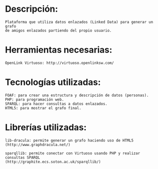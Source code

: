 Descripción:
============

	Plataforma que utiliza datos enlazados (Linked Data) para generar un grafo 
	de amigos enlazados partiendo del propio usuario.

Herramientas necesarias:
========================
	
	OpenLink Virtuoso: http://virtuoso.openlinksw.com/

Tecnologías utilizadas:
=======================

	FOAF: para crear una estructura y descripción de datos (personas).
	PHP: para programación web.
	SPARQL: para hacer consultas a datos enlazados.
	HTML5: para mostrar el grafo final.

Librerías utilizadas:
=====================

	lib-dracula: permite generar un grafo haciendo uso de HTML5 
	(http://www.graphdracula.net/)

	sparqllib: permite conectar con Virtuoso usando PHP y realizar consultas SPARQL 
	(http://graphite.ecs.soton.ac.uk/sparqllib/)
